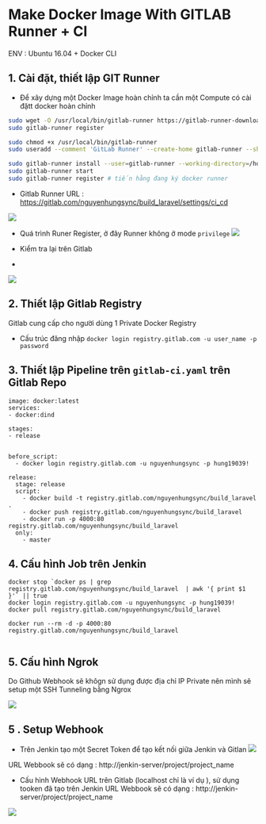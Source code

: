 

# Make Docker Image With GITLAB Runner + CI

ENV : Ubuntu 16.04 + Docker CLI

## 1. Cài đặt, thiết lập GIT Runner

- Để xây dựng một Docker Image hoàn chỉnh ta cần một Compute có cài đặtt docker hoàn chỉnh 

```bash
sudo wget -O /usr/local/bin/gitlab-runner https://gitlab-runner-downloads.s3.amazonaws.com/latest/binaries/gitlab-runner-linux-amd64
sudo gitlab-runner register

sudo chmod +x /usr/local/bin/gitlab-runner
sudo useradd --comment 'GitLab Runner' --create-home gitlab-runner --shell /bin/bash

sudo gitlab-runner install --user=gitlab-runner --working-directory=/home/gitlab-runner 
sudo gitlab-runner start
sudo gitlab-runner register # tiến hằng đang ký docker runner


```

- Gitlab Runner
URL : https://gitlab.com/nguyenhungsync/build_laravel/settings/ci_cd

![](https://imgur.com/tI4zgJ3.png)

- Quá trình Runer Register, ở đây Runner không ở mode `privilege`
![](https://imgur.com/1JXSXhb.png)

- Kiểm tra lại trên Gitlab
- 
![](https://imgur.com/ummY8G4.png)


## 2. Thiết lập Gitlab Registry

Gitlab cung cấp cho người dùng 1 Private Docker Registry

- Cấu trúc đăng nhập `docker login registry.gitlab.com -u user_name -p password`


## 3. Thiết lập Pipeline trên `gitlab-ci.yaml` trên Gitlab Repo


```
image: docker:latest
services:
- docker:dind

stages:
- release


before_script:
  - docker login registry.gitlab.com -u nguyenhungsync -p hung19039!

release:
  stage: release
  script:
    - docker build -t registry.gitlab.com/nguyenhungsync/build_laravel .
    - docker push registry.gitlab.com/nguyenhungsync/build_laravel 
    - docker run -p 4000:80 registry.gitlab.com/nguyenhungsync/build_laravel
  only:
    - master

```

## 4. Cấu hình Job trên Jenkin

```
docker stop `docker ps | grep registry.gitlab.com/nguyenhungsync/build_laravel  | awk '{ print $1 }'` || true
docker login registry.gitlab.com -u nguyenhungsync -p hung19039!
docker pull registry.gitlab.com/nguyenhungsync/build_laravel

docker run --rm -d -p 4000:80 registry.gitlab.com/nguyenhungsync/build_laravel


```

## 5. Cấu hình Ngrok

Do Github Webhook sẽ khôgn sử dụng được địa chỉ IP Private nên mình sẽ setup một SSH Tunneling bằng Ngrox

![](https://imgur.com/98l6ZY8.png)


## 5 . Setup Webhook 

- Trên Jenkin tạo một Secret Token để tạo kết nối giữa Jenkin và Gitlan
![](https://imgur.com/aywYbeW.png)

URL Webbook sẽ có dạng : http://jenkin-server/project/project_name

- Cấu hình Webhook URL trên Gitlab (localhost chỉ là ví dụ ), sử dụng tooken đã tạo trên Jenkin
URL Webbook sẽ có dạng : http://jenkin-server/project/project_name

![](https://imgur.com/7DxWtbY.png)

## 
